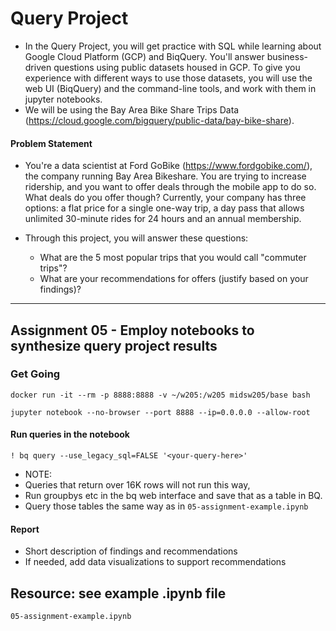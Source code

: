 # Query Project
- In the Query Project, you will get practice with SQL while learning about Google Cloud Platform (GCP) and BiqQuery. You'll answer business-driven questions using public datasets housed in GCP. To give you experience with different ways to use those datasets, you will use the web UI (BiqQuery) and the command-line tools, and work with them in jupyter notebooks.
- We will be using the Bay Area Bike Share Trips Data (https://cloud.google.com/bigquery/public-data/bay-bike-share). 

#### Problem Statement
- You're a data scientist at Ford GoBike (https://www.fordgobike.com/), the company running Bay Area Bikeshare. You are trying to increase ridership, and you want to offer deals through the mobile app to do so. What deals do you offer though? Currently, your company has three options: a flat price for a single one-way trip, a day pass that allows unlimited 30-minute rides for 24 hours and an annual membership. 

- Through this project, you will answer these questions: 
  * What are the 5 most popular trips that you would call "commuter trips"?
  * What are your recommendations for offers (justify based on your findings)?


__________________________________________________________________________________________

## Assignment 05 - Employ notebooks to synthesize query project results



### Get Going


```
docker run -it --rm -p 8888:8888 -v ~/w205:/w205 midsw205/base bash
```

```
jupyter notebook --no-browser --port 8888 --ip=0.0.0.0 --allow-root 
```



#### Run queries in the notebook 

```
! bq query --use_legacy_sql=FALSE '<your-query-here>'
```

- NOTE: 
- Queries that return over 16K rows will not run this way, 
- Run groupbys etc in the bq web interface and save that as a table in BQ. 
- Query those tables the same way as in `05-assignment-example.ipynb`


#### Report
- Short description of findings and recommendations 
- If needed, add data visualizations to support recommendations 

## Resource: see example .ipynb file 
  `05-assignment-example.ipynb`
